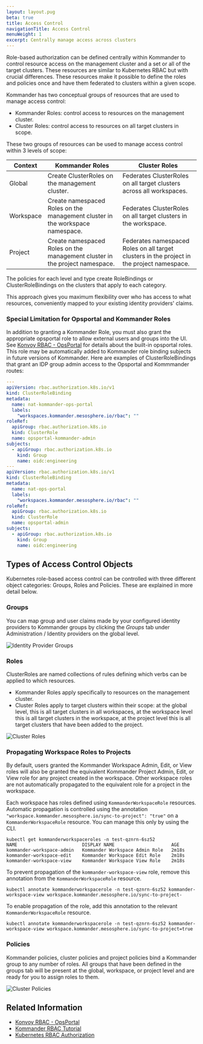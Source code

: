 ```yaml
---
layout: layout.pug
beta: true
title: Access Control
navigationTitle: Access Control
menuWeight: 1
excerpt: Centrally manage access across clusters
---
```


Role-based authorization can be defined centrally within Kommander to control resource access on the management cluster and a set or all of the target clusters.
These resources are similar to Kubernetes RBAC but with crucial differences.
These resources make it possible to define the roles and policies once and have them federated to clusters within a given scope.

Kommander has two conceptual groups of resources that are used to manage access control:

- Kommander Roles: control access to resources on the management cluster.
- Cluster Roles: control access to resources on all target clusters in scope.

These two groups of resources can be used to manage access control within 3 levels of scope:

| Context   | Kommander Roles                                                               | Cluster Roles                                                                              |
| --------- | ----------------------------------------------------------------------------- | ------------------------------------------------------------------------------------------ |
| Global    | Create ClusterRoles on the management cluster.                                | Federates ClusterRoles on all target clusters across all workspaces.                       |
| Workspace | Create namespaced Roles on the management cluster in the workspace namespace. | Federates ClusterRoles on all target clusters in the workspace.                            |
| Project   | Create namespaced Roles on the management cluster in the project namespace.   | Federates namespaced Roles on all target clusters in the project in the project namespace. |

The policies for each level and type create RoleBindings or ClusterRoleBindings on the clusters that apply to each category.

This approach gives you maximum flexibility over who has access to what resources, conveniently mapped to your existing identity providers' claims.

### Special Limitation for Opsportal and Kommander Roles

In addition to granting a Kommander Role, you must also grant the appropriate opsportal role to allow external users and groups into the UI.
See [Konvoy RBAC - OpsPortal](/dkp/konvoy/1.6/access-authentication/rbac/#portal-authorization) for details about the built-in opsportal roles.
This role may be automatically added to Kommander role binding subjects in future versions of Kommander.
Here are examples of ClusterRoleBindings that grant an IDP group admin access to the Opsportal and Kommmander routes:

```yaml
---
apiVersion: rbac.authorization.k8s.io/v1
kind: ClusterRoleBinding
metadata:
  name: nat-kommander-ops-portal
  labels:
    "workspaces.kommander.mesosphere.io/rbac": ""
roleRef:
  apiGroup: rbac.authorization.k8s.io
  kind: ClusterRole
  name: opsportal-kommander-admin
subjects:
  - apiGroup: rbac.authorization.k8s.io
    kind: Group
    name: oidc:engineering
---
apiVersion: rbac.authorization.k8s.io/v1
kind: ClusterRoleBinding
metadata:
  name: nat-ops-portal
  labels:
    "workspaces.kommander.mesosphere.io/rbac": ""
roleRef:
  apiGroup: rbac.authorization.k8s.io
  kind: ClusterRole
  name: opsportal-admin
subjects:
  - apiGroup: rbac.authorization.k8s.io
    kind: Group
    name: oidc:engineering
```

## Types of Access Control Objects

Kubernetes role-based access control can be controlled with three different object categories: Groups, Roles and Policies.
These are explained in more detail below.

### Groups

You can map group and user claims made by your configured identity providers to Kommander groups by clicking the _Groups_ tab under Administration / Identity providers on the global level.

![Identity Provider Groups](/dkp/kommander/1.4/img/access-control-idp-groups.png)

### Roles

ClusterRoles are named collections of rules defining which verbs can be applied to which resources.

- Kommander Roles apply specifically to resources on the management cluster.
- Cluster Roles apply to target clusters within their scope: at the global level, this is all target clusters in all workspaces, at the workspace level this is all target clusters in the workspace, at the project level this is all target clusters that have been added to the project.

![Cluster Roles](/dkp/kommander/1.4/img/access-control-cluster-roles.png)

### Propagating Workspace Roles to Projects

By default, users granted the Kommander Workspace Admin, Edit, or View roles will also be granted the equivalent Kommander Project Admin, Edit, or View role for any project created in the workspace.
Other workspace roles are not automatically propagated to the equivalent role for a project in the workspace.

Each workspace has roles defined using `KommanderWorkspaceRole` resources. 
Automatic propagation is controlled using the annotation `"workspace.kommander.mesosphere.io/sync-to-project": "true"` on a `KommanderWorkspaceRole` resource.
You can manage this only by using the CLI.

```shell
kubectl get kommanderworkspaceroles -n test-qznrn-6sz52
NAME                        DISPLAY NAME                     AGE
kommander-workspace-admin   Kommander Workspace Admin Role   2m18s
kommander-workspace-edit    Kommander Workspace Edit Role    2m18s
kommander-workspace-view    Kommander Workspace View Role    2m18s
```

To prevent propagation of the `kommander-workspace-view` role, remove this annotation from the `KommanderWorkspaceRole` resource.
```shell
kubectl annotate kommanderworkspacerole -n test-qznrn-6sz52 kommander-workspace-view workspace.kommander.mesosphere.io/sync-to-project-
```

To enable propagation of the role, add this annotation to the relevant `KommanderWorkspaceRole` resource.
```shell
kubectl annotate kommanderworkspacerole -n test-qznrn-6sz52 kommander-workspace-view workspace.kommander.mesosphere.io/sync-to-project=true
```

### Policies

Kommander policies, cluster policies and project policies bind a Kommander group to any number of roles.
All groups that have been defined in the groups tab will be present at the global, workspace, or project level and are ready for you to assign roles to them.

![Cluster Policies](/dkp/kommander/1.4/img/access-control-cluster-policies.png)

## Related Information

- [Konvoy RBAC - OpsPortal](/dkp/konvoy/1.6/access-authentication/rbac/#portal-authorization)
- [Kommander RBAC Tutorial](/dkp/kommander/1.4/tutorials/configure-rbac/)
- [Kubernetes RBAC Authorization](https://kubernetes.io/docs/reference/access-authn-authz/rbac/)
